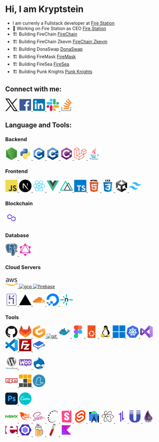 # Hi, I am Kryptstein

- I am currenly a Fullstack developer at [Fire Station](https://github.com/0xfirestation)
- 📝 Working on Fire Station as CEO [Fire Station](https://github.com/0xfirestation)
- 🏗️ Building FireChain [FireChain](https://github.com/0xfirechain)
- 🏗️ Building FireChain Zkevm [FireChain Zkevm](https://github.com/firechainzkevm)
- 🏗️ Building DonaSwap [DonaSwap](https://github.com/0xdonaswap)
- 🏗️ Building FireMask [FireMask](https://github.com/0xfiremask)
- 🏗️ Building FireSea [FireSea](https://github.com/0xfiresea)
- 🏗️ Building Punk Knights [Punk Knights](https://github.com/0xpunkknights)

## Connect with me:

<a href="https://twitter.com/" target="_blank" rel="noreferrer"> <img src="https://raw.githubusercontent.com/devicons/devicon/master/icons/twitter/twitter-original.svg" alt="linux" width="40" height="40"/> </a> <a href="https://www.facebook.com/" target="_blank" rel="noreferrer"> <img src="https://raw.githubusercontent.com/devicons/devicon/master/icons/facebook/facebook-original.svg" alt="linux" width="40" height="40"/> </a> <a href="https://www.linkedin.com/" target="_blank" rel="noreferrer"> <img src="https://raw.githubusercontent.com/devicons/devicon/master/icons/linkedin/linkedin-original.svg" alt="linux" width="40" height="40"/> </a> <a href="https://slack.com/" target="_blank" rel="noreferrer"> <img src="https://raw.githubusercontent.com/devicons/devicon/master/icons/slack/slack-original.svg" alt="linux" width="40" height="40"/> </a> <a href="https://stackoverflowteams.com/" target="_blank" rel="noreferrer"> <img src="https://raw.githubusercontent.com/devicons/devicon/master/icons/stackoverflow/stackoverflow-original.svg" alt="linux" width="40" height="40"/> </a> 

## Language and Tools:



### Backend

<a href="https://nodejs.org" target="_blank" rel="noreferrer"> <img src="https://raw.githubusercontent.com/devicons/devicon/master/icons/nodejs/nodejs-original.svg" alt="nodejs" width="40" height="40"/> </a> <a href="https://www.python.org/" target="_blank" rel="noreferrer"> <img src="https://raw.githubusercontent.com/devicons/devicon/master/icons/python/python-original.svg" alt="linux" width="40" height="40"/> </a> <a href="https://www.cprogramming.com/" target="_blank" rel="noreferrer"> <img src="https://raw.githubusercontent.com/devicons/devicon/master/icons/c/c-original.svg" alt="c" width="40" height="40"/> </a> <a href="https://www.w3schools.com/cpp/" target="_blank" rel="noreferrer"> <img src="https://raw.githubusercontent.com/devicons/devicon/master/icons/cplusplus/cplusplus-original.svg" alt="cplusplus" width="40" height="40"/> </a> <a href="https://www.w3schools.com/cs/" target="_blank" rel="noreferrer"> <img src="https://raw.githubusercontent.com/devicons/devicon/master/icons/csharp/csharp-original.svg" alt="csharp" width="40" height="40"/> </a> <a href="https://laravel.com/" target="_blank" rel="noreferrer"> <img src="https://raw.githubusercontent.com/devicons/devicon/master/icons/laravel/laravel-original.svg" alt="laravel" width="40" height="40"/> </a> <a href="https://www.java.com" target="_blank" rel="noreferrer"> <img src="https://raw.githubusercontent.com/devicons/devicon/master/icons/java/java-original.svg" alt="java" width="40" height="40"/> </a> 

### Frontend

<a href="https://www.javascript.com/" target="_blank" rel="noreferrer"> <img src="https://raw.githubusercontent.com/devicons/devicon/master/icons/javascript/javascript-original.svg" alt="javascript" width="40" height="40"/> </a>  <a href="https://www.java.com" target="_blank" rel="noreferrer"> <img src="https://raw.githubusercontent.com/devicons/devicon/master/icons/nextjs/nextjs-original.svg" alt="java" width="40" height="40"/> </a> <a href="https://react.dev/" target="_blank" rel="noreferrer"> <img src="https://raw.githubusercontent.com/devicons/devicon/master/icons/react/react-original.svg" alt="reactnative" width="40" height="40"/> </a> <a href="https://vuejs.org/" target="_blank" rel="noreferrer"> <img src="https://raw.githubusercontent.com/devicons/devicon/master/icons/vuejs/vuejs-original.svg" alt="vuejs" width="40" height="40"/> </a> <a href="https://nuxtjs.org/" target="_blank" rel="noreferrer"> <img src="https://raw.githubusercontent.com/devicons/devicon/master/icons/nuxtjs/nuxtjs-original.svg" alt="nuxtjs" width="40" height="40"/> </a> <a href="https://www.typescriptlang.org/" target="_blank" rel="noreferrer"> <img src="https://raw.githubusercontent.com/devicons/devicon/master/icons/typescript/typescript-original.svg" alt="typescript" width="40" height="40"/> </a> <a href="https://www.w3.org/html/" target="_blank" rel="noreferrer"> <img src="https://raw.githubusercontent.com/devicons/devicon/master/icons/html5/html5-original-wordmark.svg" alt="html5" width="40" height="40"/> </a> <a href="https://www.w3schools.com/css/" target="_blank" rel="noreferrer"> <img src="https://raw.githubusercontent.com/devicons/devicon/master/icons/css3/css3-original-wordmark.svg" alt="css3" width="40" height="40"/> </a> <a href="https://unity.com/" target="_blank" rel="noreferrer"> <img src="https://raw.githubusercontent.com/devicons/devicon/master/icons/unity/unity-original.svg" alt="unity" width="40" height="40"/> </a> <a href="https://tailwindcss.com/" target="_blank" rel="noreferrer"> <img src="https://raw.githubusercontent.com/devicons/devicon/master/icons/tailwindcss/tailwindcss-original.svg" alt="linux" width="40" height="40"/> </a> 


### Blockchain

<a href="https://polygon.technology" target="_blank" rel="noreferrer"> <img src="https://raw.githubusercontent.com/devicons/devicon/master/icons/polygon/polygon-original.svg" alt="polygon" width="40" height="40"/> </a> 

### Database

<a href="https://www.postgresql.org/" target="_blank" rel="noreferrer"> <img src="https://raw.githubusercontent.com/devicons/devicon/master/icons/postgresql/postgresql-original.svg" alt="linux" width="40" height="40"/> </a> <a href="https://graphql.org/" target="_blank" rel="noreferrer"> <img src="https://raw.githubusercontent.com/devicons/devicon/master/icons/graphql/graphql-plain.svg" alt="graphql" width="40" height="40"/> </a> 


### Cloud Servers

<a href="https://aws.amazon.com" target="_blank" rel="noreferrer"> <img src="https://raw.githubusercontent.com/devicons/devicon/master/icons/amazonwebservices/amazonwebservices-original-wordmark.svg" alt="aws" width="40" height="40"/> </a> <a href="https://cloud.google.com" target="_blank" rel="noreferrer"> <img src="https://www.vectorlogo.zone/logos/google_cloud/google_cloud-icon.svg" alt="gcp" width="40" height="40"/> </a> <a href="https://firebase.google.com/" target="_blank" rel="noreferrer"> <img src="https://www.vectorlogo.zone/logos/firebase/firebase-icon.svg" alt="firebase" width="40" height="40"/> </a> 

<a href="https://www.heroku.com/" target="_blank" rel="noreferrer"> <img src="https://raw.githubusercontent.com/devicons/devicon/master/icons/heroku/heroku-original.svg" alt="heroku" width="40" height="40"/> </a> <a href="https://vercel.com/" target="_blank" rel="noreferrer"> <img src="https://raw.githubusercontent.com/devicons/devicon/master/icons/vercel/vercel-original.svg" alt="vercel" width="40" height="40"/> </a> <a href="https://www.cloudflare.com/" target="_blank" rel="noreferrer"> <img src="https://raw.githubusercontent.com/devicons/devicon/master/icons/cloudflare/cloudflare-original.svg" alt="cloudflare" width="40" height="40"/> </a> <a href="https://www.digitalocean.com/" target="_blank" rel="noreferrer"> <img src="https://raw.githubusercontent.com/devicons/devicon/master/icons/digitalocean/digitalocean-original.svg" alt="digitalocean" width="40" height="40"/> </a> <a href="https://www.netlify.com/" target="_blank" rel="noreferrer"> <img src="https://raw.githubusercontent.com/devicons/devicon/master/icons/netlify/netlify-original.svg" alt="netlify" width="40" height="40"/> </a> 

### Tools

<a href="https://github.com/" target="_blank" rel="noreferrer"> <img src="https://raw.githubusercontent.com/devicons/devicon/master/icons/github/github-original.svg" alt="github" width="40" height="40"/> </a> <a href="https://github.com/" target="_blank" rel="noreferrer"> <img src="https://raw.githubusercontent.com/devicons/devicon/master/icons/gitlab/gitlab-original.svg" alt="gitlab" width="40" height="40"/> </a> <a href="https://github.com/" target="_blank" rel="noreferrer"> <img src="https://raw.githubusercontent.com/devicons/devicon/master/icons/gitpod/gitpod-original.svg" alt="gitpod" width="40" height="40"/> </a> <a href="https://git-scm.com/" target="_blank" rel="noreferrer"> <img src="https://www.vectorlogo.zone/logos/git-scm/git-scm-icon.svg" alt="git" width="40" height="40"/> </a> <a href="https://www.docker.com/" target="_blank" rel="noreferrer"> <img src="https://raw.githubusercontent.com/devicons/devicon/master/icons/docker/docker-original.svg" alt="docker" width="40" height="40"/> </a> <a href="https://www.figma.com/" target="_blank" rel="noreferrer"> <img src="https://raw.githubusercontent.com/devicons/devicon/master/icons/figma/figma-original.svg" alt="figma" width="40" height="40"/> </a> <a href="https://ubuntu.com/" target="_blank" rel="noreferrer"> <img src="https://raw.githubusercontent.com/devicons/devicon/master/icons/ubuntu/ubuntu-original.svg" alt="linux" width="40" height="40"/> </a> <a href="https://www.adobe.com/nl/products/photoshop.html" target="_blank" rel="noreferrer"> <img src="https://raw.githubusercontent.com/devicons/devicon/master/icons/linux/linux-original.svg" alt="linux" width="40" height="40"/> </a> <a href="https://www.microsoft.com/nl-nl/software-download/windows11" target="_blank" rel="noreferrer"> <img src="https://raw.githubusercontent.com/devicons/devicon/master/icons/windows11/windows11-original.svg" alt="windows" width="40" height="40"/> </a> <a href="https://kubernetes.io/" target="_blank" rel="noreferrer"> <img src="https://raw.githubusercontent.com/devicons/devicon/master/icons/kubernetes/kubernetes-original.svg" alt="kubernetes" width="40" height="40"/> </a> <a href="https://visualstudio.microsoft.com/#vs-section" target="_blank" rel="noreferrer"> <img src="https://raw.githubusercontent.com/devicons/devicon/master/icons/visualstudio/visualstudio-original.svg" alt="visualstudio" width="40" height="40"/> </a> <a href="https://code.visualstudio.com/?wt.mc_id=DX_841432" target="_blank" rel="noreferrer"> <img src="https://raw.githubusercontent.com/devicons/devicon/master/icons/vscode/vscode-original.svg" alt="vscode" width="40" height="40"/> </a> <a href="https://filezilla-project.org/" target="_blank" rel="noreferrer"> <img src="https://raw.githubusercontent.com/devicons/devicon/master/icons/filezilla/filezilla-original.svg" alt="linux" width="40" height="40"/> </a> <a href="https://www.gitbook.com/" target="_blank" rel="noreferrer"> <img src="https://raw.githubusercontent.com/devicons/devicon/master/icons/gitbook/gitbook-original.svg" alt="linux" width="40" height="40"/> </a>


<a href="https://wordpress.com/" target="_blank" rel="noreferrer"> <img src="https://raw.githubusercontent.com/devicons/devicon/master/icons/wordpress/wordpress-original.svg" alt="linux" width="40" height="40"/> </a> <a href="https://woo.com/" target="_blank" rel="noreferrer"> <img src="https://raw.githubusercontent.com/devicons/devicon/master/icons/woocommerce/woocommerce-original.svg" alt="linux" width="40" height="40"/> </a> <a href="https://www.drupal.org/" target="_blank" rel="noreferrer"> <img src="https://raw.githubusercontent.com/devicons/devicon/master/icons/drupal/drupal-original.svg" alt="linux" width="40" height="40"/> </a> 

<a href="https://www.npmjs.com/" target="_blank" rel="noreferrer"> <img src="https://raw.githubusercontent.com/devicons/devicon/master/icons/npm/npm-original-wordmark.svg" alt="linux" width="40" height="40"/> </a> <a href="https://pnpm.io/" target="_blank" rel="noreferrer"> <img src="https://raw.githubusercontent.com/devicons/devicon/master/icons/pnpm/pnpm-original.svg" alt="linux" width="40" height="40"/> </a> <a href="https://yarnpkg.com/" target="_blank" rel="noreferrer"> <img src="https://raw.githubusercontent.com/devicons/devicon/master/icons/yarn/yarn-original.svg" alt="linux" width="40" height="40"/> </a> 

<a href="https://www.nginx.com/" target="_blank" rel="noreferrer"> <img src="https://raw.githubusercontent.com/devicons/devicon/master/icons/photoshop/photoshop-original.svg" alt="linux" width="40" height="40"/> </a> <a href="https://www.canva.com/" target="_blank" rel="noreferrer"> <img src="https://raw.githubusercontent.com/devicons/devicon/master/icons/canva/canva-original.svg" alt="canva" width="40" height="40"/> </a> 



<a href="https://www.nginx.com/" target="_blank" rel="noreferrer"> <img src="https://raw.githubusercontent.com/devicons/devicon/master/icons/nginx/nginx-original.svg" alt="linux" width="40" height="40"/> </a> <a href="aaaaaa" target="_blank" rel="noreferrer"> <img src="https://raw.githubusercontent.com/devicons/devicon/master/icons/phoenix/phoenix-original.svg" alt="linux" width="40" height="40"/> </a> <a href="https://sass-lang.com/" target="_blank" rel="noreferrer"> <img src="https://raw.githubusercontent.com/devicons/devicon/master/icons/sass/sass-original.svg" alt="linux" width="40" height="40"/> </a> <a href="https://www.ssh.com/" target="_blank" rel="noreferrer"> <img src="https://raw.githubusercontent.com/devicons/devicon/master/icons/ssh/ssh-original.svg" alt="linux" width="40" height="40"/> </a> <a href="https://storybook.js.org/" target="_blank" rel="noreferrer"> <img src="https://raw.githubusercontent.com/devicons/devicon/master/icons/storybook/storybook-original.svg" alt="linux" width="40" height="40"/> </a> <a href="https://svelte.dev/" target="_blank" rel="noreferrer"> <img src="https://raw.githubusercontent.com/devicons/devicon/master/icons/svelte/svelte-original.svg" alt="linux" width="40" height="40"/> </a> <a href="https://developer.android.com/studio" target="_blank" rel="noreferrer"> <img src="https://raw.githubusercontent.com/devicons/devicon/master/icons/androidstudio/androidstudio-original.svg" alt="androidstudio" width="40" height="40"/> </a> <a href="https://atom-editor.cc/" target="_blank" rel="noreferrer"> <img src="https://raw.githubusercontent.com/devicons/devicon/master/icons/atom/atom-original.svg" alt="linux" width="40" height="40"/> </a> <a href="https://www.axios.com/" target="_blank" rel="noreferrer"> <img src="https://raw.githubusercontent.com/devicons/devicon/master/icons/axios/axios-plain.svg" alt="linux" width="40" height="40"/> </a> <a href="" target="_blank" rel="noreferrer"> <img src="https://raw.githubusercontent.com/devicons/devicon/master/icons/unix/unix-original.svg" alt="linux" width="40" height="40"/> </a> <a href="https://elixir-lang.org/" target="_blank" rel="noreferrer"> <img src="https://raw.githubusercontent.com/devicons/devicon/master/icons/elixir/elixir-original.svg" alt="linux" width="40" height="40"/> </a> <a href="https://www.erlang.org/" target="_blank" rel="noreferrer"> <img src="https://raw.githubusercontent.com/devicons/devicon/master/icons/erlang/erlang-original.svg" alt="linux" width="40" height="40"/> </a> <a href="https://eslint.org/" target="_blank" rel="noreferrer"> <img src="https://raw.githubusercontent.com/devicons/devicon/master/icons/eslint/eslint-original.svg" alt="linux" width="40" height="40"/> </a> <a href="https://brew.sh/" target="_blank" rel="noreferrer"> <img src="https://raw.githubusercontent.com/devicons/devicon/master/icons/homebrew/homebrew-original.svg" alt="linux" width="40" height="40"/> </a> <a href="https://jekyllrb.com/" target="_blank" rel="noreferrer"> <img src="https://raw.githubusercontent.com/devicons/devicon/master/icons/jekyll/jekyll-original.svg" alt="jekyll" width="40" height="40"/> </a> <a href="https://kotlinlang.org/" target="_blank" rel="noreferrer"> <img src="https://raw.githubusercontent.com/devicons/devicon/master/icons/kotlin/kotlin-original.svg" alt="kotlin" width="40" height="40"/> </a> 




